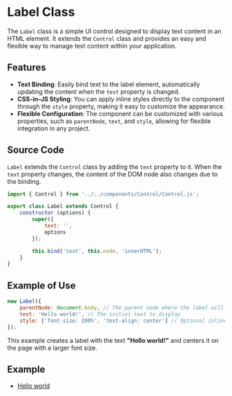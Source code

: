 
# Label Class

The `Label` class is a simple UI control designed to display text content in an HTML element. It extends the `Control` class and provides an easy and flexible way to manage text content within your application.

## Features

- **Text Binding**: Easily bind text to the label element, automatically updating the content when the `text` property is changed.
- **CSS-in-JS Styling**: You can apply inline styles directly to the component through the `style` property, making it easy to customize the appearance.
- **Flexible Configuration**: The component can be customized with various properties, such as `parentNode`, `text`, and `style`, allowing for flexible integration in any project.

## Source Code

`Label` extends the `Control` class by adding the `text` property to it. When the `text` property changes, the content of the DOM node also changes due to the binding.

```javascript
import { Control } from '../../components/Control/Control.js';

export class Label extends Control {
    constructor (options) {
        super({
            text: '',
            options
        });

        this.bind('text', this.node, 'innerHTML');
    }
}
```

## Example of Use

```javascript
new Label({
    parentNode: document.body, // The parent node where the label will be inserted
    text: 'Hello world!', // The initial text to display
    style: ['font-size: 200%', 'text-align: center'] // Optional inline styles for customization
});
```

This example creates a label with the text **"Hello world!"** and centers it on the page with a larger font size.

## Example

- [Hello world](/docs/Hello)